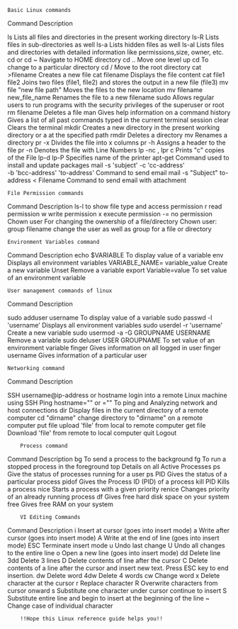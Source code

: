 	Basic Linux commands

Command			Description

ls			Lists all files and directories in the present working directory
ls-R			Lists files in sub-directories as well
ls-a			Lists hidden files as well
ls-al			Lists files and directories with detailed information like permissions,size, owner, etc.
cd or cd ~		Navigate to HOME directory
cd ..			Move one level up
cd			To change to a particular directory
cd /			Move to the root directory
cat >filename		Creates a new file
cat filename		Displays the file content
cat file1 file2 	Joins two files (file1, file2) and stores the output in a new file (file3)
mv file "new file path"	Moves the files to the new location
mv 
filename new_file_name	Renames the file to a new filename
sudo			Allows regular users to run programs with the security privileges of the 			superuser or root
rm filename		Deletes a file
man			Gives help information on a command
history			Gives a list of all past commands typed in the current terminal session
clear			Clears the terminal
mkdir 			Creates a new directory in the present working directory or a at the specified 			path
rmdir			Deletes a directory
mv			Renames a directory
pr -x			Divides the file into x columns
pr -h			Assigns a header to the file
pr -n			Denotes the file with Line Numbers
lp -nc , lpr c		Prints "c" copies of the File
 lp-d lp-P 		Specifies name of the printer
apt-get 		Command used to install and update packages
mail 
-s 'subject'
-c 'cc-address'   
-b 'bcc-address' 
'to-address' 		Command to send email
mail -s "Subject" 
to-address 
< Filename 		Command to send email with attachment

	File Permission commands

Command			Description
ls-l			to show file type and access permission
r			read permission
w			write permission
x			execute permission
-=			no permission
Chown user		For changing the ownership of a file/directory
Chown user:
group filename		change the user as well as group for a file or directory

	Environment Variables command

Command				Description
echo $VARIABLE			To display value of a variable
env				Displays all environment variables
VARIABLE_NAME= 
variable_value			Create a new variable
Unset				Remove a variable
export 
Variable=value			To set value of an environment variable

	User management commands of linux
Command					Description

sudo adduser username			To display value of a variable
sudo passwd -l 'username'		Displays all environment variables
sudo userdel -r 'username'		Create a new variable
sudo usermod -a -G GROUPNAME USERNAME	Remove a variable
sudo deluser USER GROUPNAME		To set value of an environment variable
finger					Gives information on all logged in user
finger username				Gives information of a particular user

	Networking command
Command						Description

SSH username@ip-address or hostname		login into a remote Linux machine using SSH
Ping hostname="" or =""				To ping and Analyzing network and host connections
dir						Display files in the current directory of a remote 						computer
cd "dirname"					change directory to "dirname" on a remote computer
put file					upload 'file' from local to remote computer
get file					Download 'file' from remote to local computer
quit						Logout

		Process command
Command				Description
bg				To send a process to the background
fg				To run a stopped process in the foreground
top				Details on all Active Processes
ps				Give the status of processes running for a user
ps PID				Gives the status of a particular process
pidof				Gives the Process ID (PID) of a process
kill PID			Kills a process
nice				Starts a process with a given priority
renice				Changes priority of an already running process
df				Gives free hard disk space on your system
free				Gives free RAM on your system

		VI Editing Commands
Command				Description
i				Insert at cursor (goes into insert mode)
a				Write after cursor (goes into insert mode)
A				Write at the end of line (goes into insert mode)
ESC				Terminate insert mode
u				Undo last change
U				Undo all changes to the entire line
o				Open a new line (goes into insert mode)
dd				Delete line
3dd				Delete 3 lines
D				Delete contents of line after the cursor
C				Delete contents of a line after the cursor and insert new text. Press 				ESC key to end insertion.
dw				Delete word
4dw				Delete 4 words
cw				Change word
x				Delete character at the cursor
r				Replace character
R				Overwrite characters from cursor onward
s				Substitute one character under cursor continue to insert
S				Substitute entire line and begin to insert at the beginning of the 				line
~				Change case of individual character

		!!Hope this Linux reference guide helps you!!